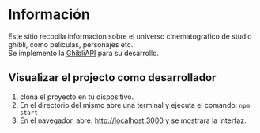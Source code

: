 # Información
Este sitio recopila informacion sobre el universo cinematografico de studio ghibli, como peliculas, personajes etc.\
Se implemento la <a href="https://ghibliapi.vercel.app/">GhibliAPI</a> para su desarrollo.

## Visualizar el projecto como desarrollador

1. clona el proyecto en tu dispositivo.
2. En el directorio del mismo abre una terminal y ejecuta el comando: `npm start`
4. En el navegador, abre: [http://localhost:3000](http://localhost:3000) y se mostrara la interfaz.

   


